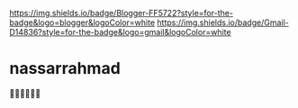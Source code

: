 https://img.shields.io/badge/Blogger-FF5722?style=for-the-badge&logo=blogger&logoColor=white
https://img.shields.io/badge/Gmail-D14836?style=for-the-badge&logo=gmail&logoColor=white
# nassarrahmad
🫥🫥🫥🫥🫥🫥
